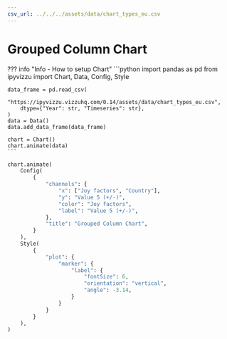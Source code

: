 ```yaml
---
csv_url: ../../../assets/data/chart_types_eu.csv
---
```


# Grouped Column Chart

<div id="example_01"></div>

??? info "Info - How to setup Chart"
    ```python
    import pandas as pd
    from ipyvizzu import Chart, Data, Config, Style

    data_frame = pd.read_csv(
        "https://ipyvizzu.vizzuhq.com/0.14/assets/data/chart_types_eu.csv",
        dtype={"Year": str, "Timeseries": str},
    )
    data = Data()
    data.add_data_frame(data_frame)

    chart = Chart()
    chart.animate(data)
    ```

```python
chart.animate(
    Config(
        {
            "channels": {
                "x": ["Joy factors", "Country"],
                "y": "Value 5 (+/-)",
                "color": "Joy factors",
                "label": "Value 5 (+/-)",
            },
            "title": "Grouped Column Chart",
        }
    ),
    Style(
        {
            "plot": {
                "marker": {
                    "label": {
                        "fontSize": 6,
                        "orientation": "vertical",
                        "angle": -3.14,
                    }
                }
            }
        }
    ),
)
```

<script src="./column_grouped_rectangle_negative_2dis_1con.js"></script>
